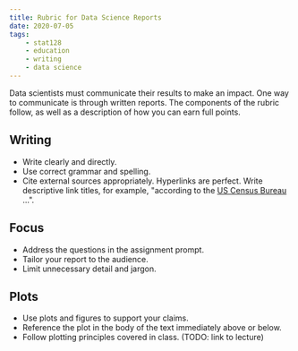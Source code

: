 ```yaml
---
title: Rubric for Data Science Reports
date: 2020-07-05
tags:
    - stat128
    - education
    - writing
    - data science
---
```


Data scientists must communicate their results to make an impact.
One way to communicate is through written reports.
The components of the rubric follow, as well as a description of how you can earn full points.


## Writing

- Write clearly and directly.
- Use correct grammar and spelling.
- Cite external sources appropriately.
    Hyperlinks are perfect.
    Write descriptive link titles, for example, "according to the [US Census Bureau](https://www.census.gov/) ...".


## Focus

- Address the questions in the assignment prompt.
- Tailor your report to the audience.
- Limit unnecessary detail and jargon.


## Plots

- Use plots and figures to support your claims.
- Reference the plot in the body of the text immediately above or below.
- Follow plotting principles covered in class. (TODO: link to lecture)
